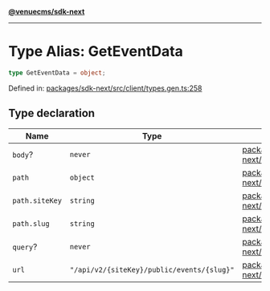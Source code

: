 [**@venuecms/sdk-next**](../Index.md)

***

# Type Alias: GetEventData

```ts
type GetEventData = object;
```

Defined in: [packages/sdk-next/src/client/types.gen.ts:258](https://github.com/venuecms/sdk/blob/827e1eaa472dae7093291e9dcf3855760c75d0d4/packages/sdk-next/src/client/types.gen.ts#L258)

## Type declaration

| Name | Type | Defined in |
| ------ | ------ | ------ |
| <a id="body"></a> `body`? | `never` | [packages/sdk-next/src/client/types.gen.ts:259](https://github.com/venuecms/sdk/blob/827e1eaa472dae7093291e9dcf3855760c75d0d4/packages/sdk-next/src/client/types.gen.ts#L259) |
| <a id="path"></a> `path` | `object` | [packages/sdk-next/src/client/types.gen.ts:260](https://github.com/venuecms/sdk/blob/827e1eaa472dae7093291e9dcf3855760c75d0d4/packages/sdk-next/src/client/types.gen.ts#L260) |
| `path.siteKey` | `string` | [packages/sdk-next/src/client/types.gen.ts:261](https://github.com/venuecms/sdk/blob/827e1eaa472dae7093291e9dcf3855760c75d0d4/packages/sdk-next/src/client/types.gen.ts#L261) |
| `path.slug` | `string` | [packages/sdk-next/src/client/types.gen.ts:262](https://github.com/venuecms/sdk/blob/827e1eaa472dae7093291e9dcf3855760c75d0d4/packages/sdk-next/src/client/types.gen.ts#L262) |
| <a id="query"></a> `query`? | `never` | [packages/sdk-next/src/client/types.gen.ts:264](https://github.com/venuecms/sdk/blob/827e1eaa472dae7093291e9dcf3855760c75d0d4/packages/sdk-next/src/client/types.gen.ts#L264) |
| <a id="url"></a> `url` | `"/api/v2/{siteKey}/public/events/{slug}"` | [packages/sdk-next/src/client/types.gen.ts:265](https://github.com/venuecms/sdk/blob/827e1eaa472dae7093291e9dcf3855760c75d0d4/packages/sdk-next/src/client/types.gen.ts#L265) |
